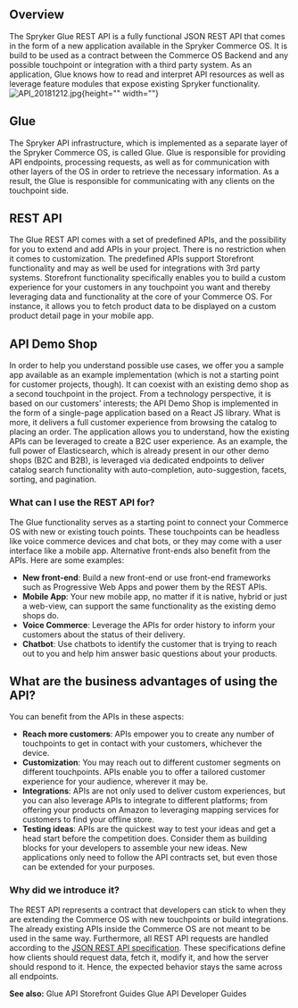 ## Overview
The Spryker Glue REST API is a fully functional JSON REST API that comes in the form of a new application available in the Spryker Commerce OS. It is build to be used as a contract between the Commerce OS Backend and any possible touchpoint or integration with a third party system. As an application, Glue knows how to read and interpret API resources as well as leverage feature modules that expose existing Spryker functionality.
![API_20181212.jpg](https://cdn.document360.io/9fafa0d5-d76f-40c5-8b02-ab9515d3e879/Images/Documentation/API_20181212.jpg){height="" width=""}

## Glue
The Spryker API infrastructure, which is implemented as a separate layer of the Spryker Commerce OS, is called Glue. Glue is responsible for providing API endpoints, processing requests, as well as for communication with other layers of the OS in order to retrieve the necessary information. As a result, the Glue is responsible for communicating with any clients on the touchpoint side.

## REST API
The Glue REST API comes with a set of predefined APIs, and the possibility for you to extend and add APIs in your project. There is no restriction when it comes to customization. The predefined APIs support Storefront functionality and may as well be used for integrations with 3rd party systems. Storefront functionality specifically enables you to build a custom experience for your customers in any touchpoint you want and thereby leveraging data and functionality at the core of your Commerce OS. For instance, it allows you to fetch product data to be displayed on a custom product detail page in your mobile app.

## API Demo Shop
In order to help you understand possible use cases, we offer you a sample app available as an example implementation (which is not a starting point for customer projects, though). It can coexist with an existing demo shop as a second touchpoint in the project. From a technology perspective, it is based on our customers' interests; the API Demo Shop is implemented in the form of a single-page application based on a React JS library.
What is more, it delivers a full customer experience from browsing the catalog to placing an order. The application allows you to understand, how the existing APIs can be leveraged to create a B2C user experience. As an example, the full power of Elasticsearch, which is already present in our other demo shops (B2C and B2B), is leveraged via dedicated endpoints to deliver catalog search functionality with auto-completion, auto-suggestion, facets, sorting, and pagination.

### What can I use the REST API for?
The Glue functionality serves as a starting point to connect your Commerce OS with new or existing touch points. These touchpoints can be headless like voice commerce devices and chat bots, or they may come with a user interface like a mobile app. Alternative front-ends also benefit from the APIs. Here are some examples:

* **New front-end**: Build a new front-end or use front-end frameworks such as Progressive Web Apps and power them by the REST APIs.
* **Mobile App**: Your new mobile app, no matter if it is native, hybrid or just a web-view, can support the same functionality as the existing demo shops do.
* **Voice Commerce**: Leverage the APIs for order history to inform your customers about the status of their delivery.
* **Chatbot**: Use chatbots to identify the customer that is trying to reach out to you and help him answer basic questions about your products.

## What are the business advantages of using the API?
You can benefit from the APIs in these aspects:

* **Reach more customers**: APIs empower you to create any number of touchpoints to get in contact with your customers, whichever the device.
* **Customization**:  You may reach out to different customer segments on different touchpoints. APIs enable you to offer a tailored customer experience for your audience, wherever it may be.
* **Integrations**: APIs are not only used to deliver custom experiences, but you can also leverage APIs to integrate to different platforms; from offering your products on Amazon to leveraging mapping services for customers to find your offline store.
* **Testing ideas**: APIs are the quickest way to test your ideas and get a head start before the competition does. Consider them as building blocks for your developers to assemble your new ideas. New applications only need to follow the API contracts set, but even those can be extended for your purposes.

### Why did we introduce it?
The REST API represents a contract that developers can stick to when they are extending the Commerce OS with new touchpoints or build integrations. The already existing APIs inside the Commerce OS are not meant to be used in the same way. Furthermore, all REST API requests are handled according to the [JSON REST API specification](https://jsonapi.org/). These specifications define how clients should request data, fetch it, modify it, and how the server should respond to it. Hence, the expected behavior stays the same across all endpoints.

**See also:**
Glue API Storefront Guides
Glue API Developer Guides